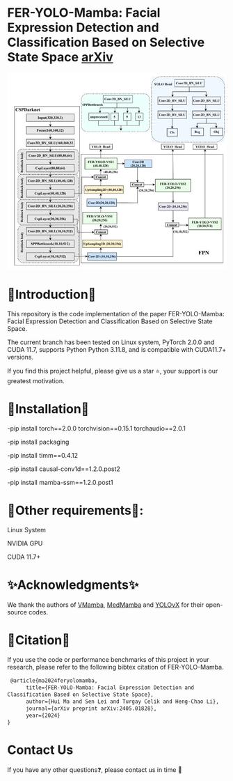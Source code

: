 # FER-YOLO-Mamba: Facial Expression Detection and Classification Based on Selective State Space [arXiv](https://arxiv.org/pdf/2405.01828)

![image](https://github.com/SwjtuMa/FER-YOLO-Mamba/blob/main/FER-YOLO-Mamba.jpg)

# 📝Introduction📝

This repository is the code implementation of the paper FER-YOLO-Mamba: Facial Expression Detection and Classification Based on Selective State Space.

The current branch has been tested on Linux system, PyTorch 2.0.0 and CUDA 11.7, supports Python Python 3.11.8, and is compatible with CUDA11.7+ versions.

If you find this project helpful, please give us a star ⭐️, your support is our greatest motivation.

# 📌Installation📌
-pip install torch==2.0.0 torchvision==0.15.1 torchaudio==2.0.1 

-pip install packaging

-pip install timm==0.4.12

-pip install causal-conv1d==1.2.0.post2 

-pip install mamba-ssm==1.2.0.post1 

# 📜Other requirements📜:
Linux System

NVIDIA GPU

CUDA 11.7+

# ✨Acknowledgments✨
We thank the authors of  [VMamba](https://github.com/MzeroMiko/VMamba), [MedMamba](https://github.com/YubiaoYue/MedMamba) and [YOLOvX](https://github.com/bubbliiiing/yolox-pytorch) for their open-source codes.

# 💞Citation💞
If you use the code or performance benchmarks of this project in your research, please refer to the following bibtex citation of FER-YOLO-Mamba.
```
 @article{ma2024feryolomamba,
      title={FER-YOLO-Mamba: Facial Expression Detection and Classification Based on Selective State Space}, 
      author={Hui Ma and Sen Lei and Turgay Celik and Heng-Chao Li},
      journal={arXiv preprint arXiv:2405.01828},
      year={2024}
}
```

# Contact Us
If you have any other questions❓, please contact us in time 👬
